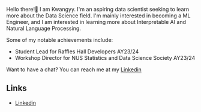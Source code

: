 Hello there!👋 I am Kwangyy. I'm an aspiring data scientist seeking to learn more about the Data Science field. 
I'm mainly interested in becoming a ML Engineer, and I am interested in learning more about Interpretable AI and Natural Language Processing. 

Some of my notable achievements include:
- Student Lead for Raffles Hall Developers AY23/24
- Workshop Director for NUS Statistics and Data Science Society AY23/24

Want to have a chat? You can reach me at my [Linkedin](https://www.linkedin.com/in/kwang-yang-chia/)

## Links
- [Linkedin](https://www.linkedin.com/in/kwang-yang-chia/)


<!---
kwangyy/kwangyy is a ✨ special ✨ repository because its `README.md` (this file) appears on your GitHub profile.
You can click the Preview link to take a look at your changes.
--->

